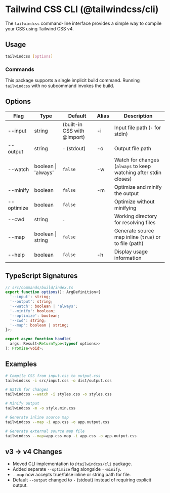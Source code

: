  # Tailwind CSS CLI (@tailwindcss/cli)

 The `tailwindcss` command-line interface provides a simple way to compile your CSS using Tailwind CSS v4.

 ## Usage

 ```bash
 tailwindcss [options]
 ```

 ### Commands

 This package supports a single implicit build command. Running `tailwindcss` with no subcommand invokes the build.

 ## Options

 | Flag | Type | Default | Alias | Description |
 |------|------|---------|-------|-------------|
 | --input | string | (built-in CSS with @import) | -i | Input file path (`-` for stdin) |
 | --output | string | `-` (stdout) | -o | Output file path |
 | --watch | boolean \| 'always' | `false` | -w | Watch for changes (`always` to keep watching after stdin closes) |
 | --minify | boolean | `false` | -m | Optimize and minify the output |
 | --optimize | boolean | `false` |  | Optimize without minifying |
 | --cwd | string | `.` |  | Working directory for resolving files |
 | --map | boolean \| string | `false` |  | Generate source map inline (`true`) or to file (path) |
 | --help | boolean | `false` | -h | Display usage information |

 ## TypeScript Signatures

 ```ts
 // src/commands/build/index.ts
 export function options(): ArgDefinition<{
   '--input': string;
   '--output': string;
   '--watch': boolean | 'always';
   '--minify': boolean;
   '--optimize': boolean;
   '--cwd': string;
   '--map': boolean | string;
 }>;

 export async function handle(
   args: Result<ReturnType<typeof options>>
 ): Promise<void>;
 ```

 ## Examples

 ```bash
 # Compile CSS from input.css to output.css
 tailwindcss -i src/input.css -o dist/output.css

 # Watch for changes
 tailwindcss --watch -i styles.css -o styles.css

 # Minify output
 tailwindcss -m -o style.min.css

 # Generate inline source map
 tailwindcss --map -i app.css -o app.output.css

 # Generate external source map file
 tailwindcss --map=app.css.map -i app.css -o app.output.css
 ```

 ## v3 → v4 Changes

 - Moved CLI implementation to `@tailwindcss/cli` package.
 - Added separate `--optimize` flag alongside `--minify`.
 - `--map` now accepts true/false inline or string path for file.
 - Default `--output` changed to `-` (stdout) instead of requiring explicit output.